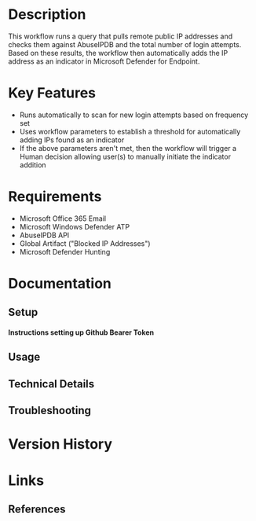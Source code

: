 # Description
This workflow runs a query that pulls remote public IP addresses and checks them against AbuseIPDB and the total number of login attempts. Based on these results, the workflow then automatically adds the IP address as an indicator in Microsoft Defender for Endpoint.

# Key Features
* Runs automatically to scan for new login attempts based on frequency set
* Uses workflow parameters to establish a threshold for automatically adding IPs found as an indicator
* If the above parameters aren't met, then the workflow will trigger a Human decision allowing user(s) to manually initiate the indicator addition

# Requirements
* Microsoft Office 365 Email
* Microsoft Windows Defender ATP
* AbuseIPDB API
* Global Artifact ("Blocked IP Addresses")
* Microsoft Defender Hunting



# Documentation

## Setup

#### Instructions setting up Github Bearer Token

## Usage

## Technical Details

## Troubleshooting

# Version History

# Links

## References